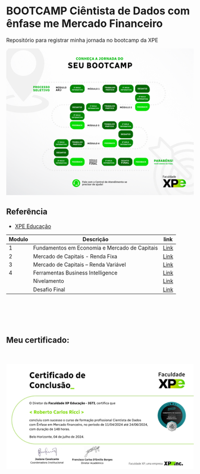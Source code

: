 
# BOOTCAMP Ciêntista de Dados com ênfase me Mercado Financeiro

Repositório para registrar minha jornada no bootcamp da XPE


![Jornada](https://github.com/robertoricci/XPE-Bootcamp-Cientista-de-Dados-com--nfase-em-Mercado-Financeiro/blob/68bdbaa48a618acf8cc62d3d7fbcf6fe1d089c23/Jornada%20do%20Bootcamp.png?raw=true) 


## Referência

 - [XPE Educação](https://www.xpeducacao.com.br/)


|Modulo |Descrição|link|
|-----|--------|--------|
|1|Fundamentos em Economia e Mercado de Capitais| [Link](https://github.com/robertoricci/XPE-Bootcamp-Cientista-de-Dados-com--nfase-em-Mercado-Financeiro/tree/8782dffb10e16c379d33cdb15223cf91948ed3b6/M%C3%B3dulo%201%20-%20Fundamentos%20em%20Economia%20e%20Mercado%20de%20Capitais)
|2| Mercado de Capitais - Renda Fixa| [Link](https://github.com/robertoricci/XPE-Bootcamp-Cientista-de-Dados-com--nfase-em-Mercado-Financeiro/tree/8782dffb10e16c379d33cdb15223cf91948ed3b6/M%C3%B3dulo%202%20-%20Mercado%20de%20Capitais%20-%20Renda%20Fixa)
|3|Mercado de Capitais – Renda Variável| [Link](https://github.com/robertoricci/XPE-Bootcamp-Cientista-de-Dados-com--nfase-em-Mercado-Financeiro/tree/8782dffb10e16c379d33cdb15223cf91948ed3b6/M%C3%B3dulo%203%20-%20Mercado%20de%20Capitais%20%E2%80%93%20Renda%20Vari%C3%A1vel) 
|4|Ferramentas Business Intelligence| [Link](https://github.com/robertoricci/XPE-Bootcamp-Cientista-de-Dados-com--nfase-em-Mercado-Financeiro/tree/8782dffb10e16c379d33cdb15223cf91948ed3b6/M%C3%B3dulo%204%20-%20Ferramentas%20Business%20Intelligence) 
| |Nivelamento| [Link](https://github.com/robertoricci/XPE-Bootcamp-Cientista-de-Dados-com--nfase-em-Mercado-Financeiro/tree/8782dffb10e16c379d33cdb15223cf91948ed3b6/M%C3%B3dulo%20de%20nivelamento) 
| |Desafio Final| [Link](https://github.com/robertoricci/XPE-Bootcamp-Profissional-Azure-Cloud-Computing/tree/main/M%C3%B3dulo%20Desafio) 

<br></br>
<br></br>

## Meu certificado:
<br></br>
![Meu certificado](https://github.com/robertoricci/XPE-Bootcamp-Cientista-de-Dados-com--nfase-em-Mercado-Financeiro/blob/eb13934367f6d2ae64f298089d318104168a925f/1727806217963-e19610cf-6e47-4d0c-bc13-8c554147ea86_1.png?raw=true)





